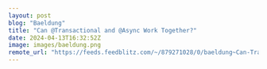 ```yaml
---
layout: post
blog: "Baeldung"
title: "Can @Transactional and @Async Work Together?"
date: 2024-04-13T16:32:52Z
image: images/baeldung.png
remote_url: "https://feeds.feedblitz.com/~/879271028/0/baeldung~Can-Transactional-and-Async-Work-Together"
---
```

